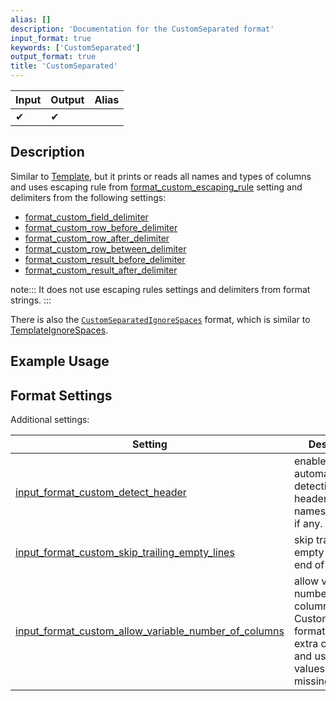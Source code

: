 ```yaml
---
alias: []
description: 'Documentation for the CustomSeparated format'
input_format: true
keywords: ['CustomSeparated']
output_format: true
title: 'CustomSeparated'
---
```


| Input | Output | Alias |
|-------|--------|-------|
| ✔     | ✔      |       |

## Description 

Similar to [Template](../Template/Template.md), but it prints or reads all names and types of columns and uses escaping rule from [format_custom_escaping_rule](../../../operations/settings/settings-formats.md/#format_custom_escaping_rule) setting and delimiters from the following settings:

- [format_custom_field_delimiter](/operations/settings/settings-formats.md/#format_custom_field_delimiter)
- [format_custom_row_before_delimiter](/operations/settings/settings-formats.md/#format_custom_row_before_delimiter)
- [format_custom_row_after_delimiter](/operations/settings/settings-formats.md/#format_custom_row_after_delimiter)
- [format_custom_row_between_delimiter](/operations/settings/settings-formats.md/#format_custom_row_between_delimiter)
- [format_custom_result_before_delimiter](/operations/settings/settings-formats.md/#format_custom_result_before_delimiter)
- [format_custom_result_after_delimiter](/operations/settings/settings-formats.md/#format_custom_result_after_delimiter) 

note:::
It does not use escaping rules settings and delimiters from format strings.
:::

There is also the [`CustomSeparatedIgnoreSpaces`](../CustomSeparated/CustomSeparatedIgnoreSpaces.md) format, which is similar to [TemplateIgnoreSpaces](../Template//TemplateIgnoreSpaces.md).

## Example Usage 

## Format Settings 

Additional settings:

| Setting                                                                                                                                                        | Description                                                                                                                 | Default |
|----------------------------------------------------------------------------------------------------------------------------------------------------------------|-----------------------------------------------------------------------------------------------------------------------------|---------|
| [input_format_custom_detect_header](../../../operations/settings/settings-formats.md/#input_format_custom_detect_header)                                       | enables automatic detection of header with names and types if any.                                                          | `true`  |
| [input_format_custom_skip_trailing_empty_lines](../../../operations/settings/settings-formats.md/#input_format_custom_skip_trailing_empty_lines)               | skip trailing empty lines at the end of file.                                                                              | `false` |
| [input_format_custom_allow_variable_number_of_columns](../../../operations/settings/settings-formats.md/#input_format_custom_allow_variable_number_of_columns) | allow variable number of columns in CustomSeparated format, ignore extra columns and use default values for missing columns. | `false` |
